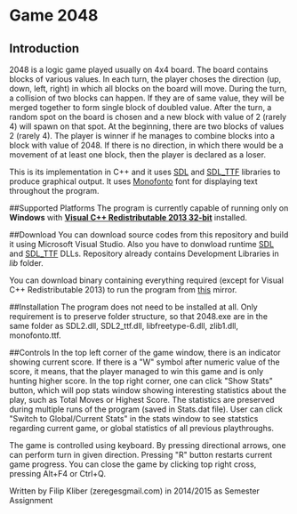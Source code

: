 # Game 2048
## Introduction
2048 is a logic game played usually on 4x4 board. The board contains
blocks of various values. In each turn, the player choses the direction
(up, down, left, right) in which all blocks on the board will move.
During the turn, a collision of two blocks can happen. If they are
of same value, they will be merged together to form single block
of doubled value. After the turn, a random spot on the board is chosen
and a new block with value of 2 (rarely 4) will spawn on that spot.
At the beginning, there are two blocks of values 2 (rarely 4).
The player is winner if he manages to combine blocks into a block with
value of 2048. If there is no direction, in which there would be a movement
of at least one block, then the player is declared as a loser.

This is its implementation in C++ and it uses [SDL](https://www.libsdl.org)
and [SDL_TTF](https://www.libsdl.org/projects/SDL_ttf/) libraries
to produce graphical output. It uses [Monofonto](http://www.dafont.com/monofonto.font)
font for displaying text throughout the program. 

##Supported Platforms
The program is currently capable of running only on **Windows** with
[**Visual C++ Redistributable 2013 32-bit**](https://www.microsoft.com/en-us/download/details.aspx?id=40784) installed.

##Download
You can download source codes from this repository and build it using Microsoft
Visual Studio. Also you have to donwload runtime [SDL](https://www.libsdl.org/release/SDL2-2.0.3-win32-x86.zip)
and [SDL_TTF](https://www.libsdl.org/projects/SDL_ttf/release/SDL2_ttf-2.0.12-win32-x86.zip)
DLLs. Repository already contains Development Libraries in *lib* folder.

You can download binary containing everything required (except for Visual C++
Redistributable 2013) to run the program from [this](http://www.zereges.cz/download/2048.zip) mirror.

##Installation
The program does not need to be installed at all. Only requirement is to
preserve folder structure, so that 2048.exe are in the same folder as
SDL2.dll, SDL2_ttf.dll, libfreetype-6.dll, zlib1.dll, monofonto.ttf.

##Controls
In the top left corner of the game window, there is an indicator showing
current score. If there is a "W" symbol after numeric value of the score,
it means, that the player managed to win this game and is only hunting higher
score. In the top right corner, one can click "Show Stats" button, which will
pop stats window showing interesting statistics about the play, such as Total
Moves or Highest Score. The statistics are preserved during multiple runs
of the program (saved in Stats.dat file). User can click "Switch to
Global/Current Stats" in the stats window to see statstics regarding current
game, or global statistics of all previous playthroughs.

The game is controlled using keyboard. By pressing directional arrows, one can
perform turn in given direction. Pressing "R" button restarts current game
progress. You can close the game by clicking top right cross, pressing
Alt+F4 or Ctrl+Q.

Written by Filip Kliber (zereges<at>gmail.com) in 2014/2015 as Semester Assignment
